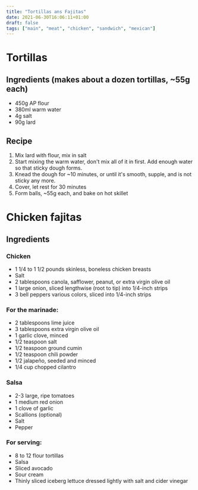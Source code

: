 ```yaml
---
title: "Tortillas ans Fajitas"
date: 2021-06-30T16:06:11+01:00
draft: false
tags: ["main", "meat", "chicken", "sandwich", "mexican"]
---
```


# Tortillas

## Ingredients (makes about a dozen tortillas, ~55g each)

 - 450g AP flour
 - 380ml warm water
 - 4g salt
 - 90g lard

## Recipe

 1. Mix lard with flour, mix in salt
 2. Start mixing the warm water, don't mix all of it in first. Add enough water so that sticky dough forms.
 3. Knead the dough for ~10 minutes, or until it's smooth, supple, and is not sticky any more.
 4. Cover, let rest for 30 minutes
 5. Form balls, ~55g each, and bake on hot skillet

# Chicken fajitas

## Ingredients

### Chicken

 - 1 1/4 to 1 1/2 pounds skinless, boneless chicken breasts
 - Salt
 - 2 tablespoons canola, safflower, peanut, or extra virgin olive oil
 - 1 large onion, sliced lengthwise (root to tip) into 1/4-inch strips
 - 3 bell peppers various colors, sliced into 1/4-inch strips

### For the marinade:

 - 2 tablespoons lime juice
 - 3 tablespoons extra virgin olive oil
 - 1 garlic clove, minced
 - 1/2 teaspoon salt
 - 1/2 teaspoon ground cumin
 - 1/2 teaspoon chili powder
 - 1/2 jalapeño, seeded and minced
 - 1/4 cup chopped cilantro

### Salsa

 - 2-3 large, ripe tomatoes
 - 1 medium red onion
 - 1 clove of garlic
 - Scallions (optional)
 - Salt
 - Pepper

### For serving: 

 - 8 to 12 flour tortillas
 - Salsa
 - Sliced avocado
 - Sour cream
 - Thinly sliced iceberg lettuce dressed lightly with salt and cider vinegar